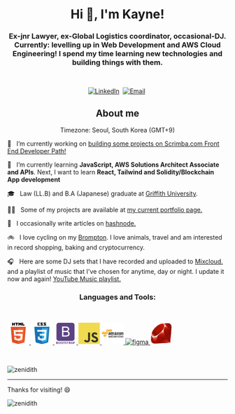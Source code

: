 <h1 align="center">Hi 👋, I'm Kayne!</h1>
<h3 align="center">Ex-jnr Lawyer, ex-Global Logistics coordinator, occasional-DJ. Currently: levelling up in Web Development and AWS Cloud Engineering! I spend my time learning new technologies and building things with them.</h3>

<br/>

<p align="center">
<a href="https://www.linkedin.com/in/ksheenan"><img src="https://img.shields.io/badge/linkedin-%230077B5.svg?&style=for-the-badge&logo=linkedin&logoColor=white" alt="LinkedIn" /></a>&nbsp;
<a href="mailto:k.sheenan@gmail.com"><img src="https://img.shields.io/badge/Gmail-D14836?style=for-the-badge&logo=gmail&logoColor=white" alt="Email" /></a>&nbsp;
</p>

<h2 align="center">About me</h2>
<p align="center">
Timezone: Seoul, South Korea (GMT+9)
</p>

🔭 &nbsp; I’m currently working on <a href="https://www.scrimba.com/learn/frontend" target="_blank">building some projects on Scrimba.com Front End Developer Path!</a>

🌱 &nbsp; I’m currently learning **JavaScript, AWS Solutions Architect Associate and APIs**. Next, I want to learn **React, Tailwind and Solidity/Blockchain App development**
 
🎓 &nbsp; Law (LL.B) and B.A (Japanese) graduate at [Griffith University](https://www.griffith.edu.au/).

👨‍💻 &nbsp; Some of my projects are available at [my current portfolio page.](https://zenidith.github.io/portfolio-fcc/)

📝  &nbsp; I occasionally write articles on [hashnode.](https://kayne.hashnode.dev/)

🚲  &nbsp; I love cycling on my [Brompton](https://www.brompton.com/). I love animals, travel and am interested in record shopping, baking and cryptocurrency.

🎧 &nbsp; Here are some DJ sets that I have recorded and uploaded to [Mixcloud.](https://www.mixcloud.com/kaynesheenan/uploads/) and a playlist of music that I've chosen for anytime, day or night. I update it now and again! [YouTube Music playlist.](https://music.youtube.com/playlist?list=PLu-jfJvgfD00960Tv42A5vCKQjz4EJuop)

<h3 align="center">Languages and Tools:</h3>

<br/>

<p align="left"> 
 
<a href="https://www.w3.org/html/" target="_blank"> <img src="https://raw.githubusercontent.com/devicons/devicon/master/icons/html5/html5-original-wordmark.svg" alt="html5" width="50" height="50"/> </a> <a href="https://www.w3schools.com/css/" target="_blank"> <img src="https://raw.githubusercontent.com/devicons/devicon/master/icons/css3/css3-original-wordmark.svg" alt="css3" width="50" height="50"/> </a> <a href="https://getbootstrap.com" target="_blank"> <img src="https://raw.githubusercontent.com/devicons/devicon/master/icons/bootstrap/bootstrap-plain-wordmark.svg" alt="bootstrap" width="50" height="50"/> </a> <a href="https://developer.mozilla.org/en-US/docs/Web/JavaScript" target="_blank"> <img src="https://raw.githubusercontent.com/devicons/devicon/master/icons/javascript/javascript-original.svg" alt="javascript" width="50" height="50"/> </a>
<a href="https://aws.amazon.com" target="_blank"> <img src="https://raw.githubusercontent.com/devicons/devicon/master/icons/amazonwebservices/amazonwebservices-original-wordmark.svg" alt="aws" width="50" height="50"/> </a> <a href="https://www.figma.com/" target="_blank"> <img src="https://www.vectorlogo.zone/logos/figma/figma-icon.svg" alt="figma" width="50" height="50"/> </a>   <a href="https://www.ruby-lang.org/en/" target="_blank"> <img src="https://raw.githubusercontent.com/devicons/devicon/master/icons/ruby/ruby-original.svg" alt="ruby" width="50" height="50"/> </a> 

</p>


<br />
<p align="center" style="display:inline">
<p><img align="center" src="https://github-readme-streak-stats.herokuapp.com?user=zenidith&theme=dark&hide_border=true" alt="zenidith" width="1000" /></p>
<!-- <img src="https://github-readme-stats.vercel.app/api/top-langs/?username=zenidith&layout=compact&theme=radical" width="400" /> -->
</p>

---

Thanks for visiting! :smile: <p align="left"> <img src="https://komarev.com/ghpvc/?username=zenidith&label=Profile%20views&color=0e75b6&style=flat" alt="zenidith" /> </p>
